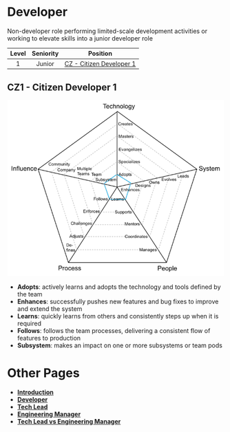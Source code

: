 # Developer

Non-developer role performing limited-scale development activities or working to elevate skills into a junior developer role

| Level | Seniority | Position |
| :---: | :---: | :---: |
| 1 | Junior | [CZ - Citizen Developer 1](#CZ1---citizen-developer-1) |

## CZ1 - Citizen Developer 1

![Citizen Developer 1](/charts/developer-1.png)

* **Adopts**: actively learns and adopts the technology and tools defined by the team
* **Enhances**: successfully pushes new features and bug fixes to improve and extend the system
* **Learns**: quickly learns from others and consistently steps up when it is required
* **Follows**: follows the team processes, delivering a consistent flow of features to production
* **Subsystem**: makes an impact on one or more subsystems or team pods

# Other Pages

* [**Introduction**](README.md)
* [**Developer**](Developer.md)
* [**Tech Lead**](TechLead.md)
* [**Engineering Manager**](EngineeringManager.md)
* [**Tech Lead vs Engineering Manager**](TechLead-EngineeringManager.md)
